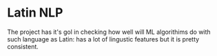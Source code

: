 Latin NLP
=========

The project has it's gol in checking how well will ML algorithims do with such language as Latin: has a lot of lingustic features but it is pretty consistent. 
